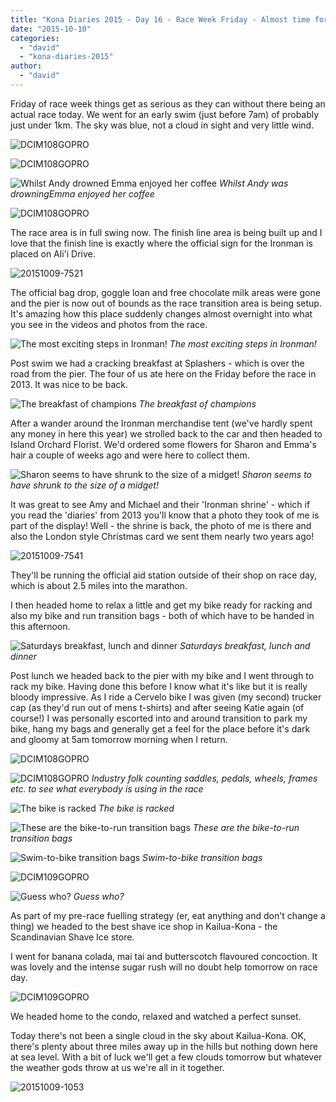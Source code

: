 ```yaml
---
title: "Kona Diaries 2015 - Day 16 - Race Week Friday - Almost time for the big dance"
date: "2015-10-10"
categories: 
  - "david"
  - "kona-diaries-2015"
author: 
  - "david"
---
```


Friday of race week things get as serious as they can without there being an actual race today. We went for an early swim (just before 7am) of probably just under 1km. The sky was blue, not a cloud in sight and very little wind.

![DCIM108GOPRO](/images/2015/20151009-0299803.jpg)

![DCIM108GOPRO](/images/2015/20151009-0279593.jpg)

![Whilst Andy drowned Emma enjoyed her coffee](/images/2015/20151009-0289721.jpg) 
*Whilst Andy was drowningEmma enjoyed her coffee*

![DCIM108GOPRO](/images/2015/20151009-0299799.jpg)

The race area is in full swing now. The finish line area is being built up and I love that the finish line is exactly where the official sign for the Ironman is placed on Ali'i Drive.

![20151009-7521](/images/2015/20151009-7521.jpg)

The official bag drop, goggle loan and free chocolate milk areas were gone and the pier is now out of bounds as the race transition area is being setup. It's amazing how this place suddenly changes almost overnight into what you see in the videos and photos from the race.

![The most exciting steps in Ironman!](/images/2015/20151009-0259519.jpg) 
*The most exciting steps in Ironman!*

Post swim we had a cracking breakfast at Splashers - which is over the road from the pier. The four of us ate here on the Friday before the race in 2013. It was nice to be back.

![The breakfast of champions](/images/2015/20151009-7526.jpg) 
*The breakfast of champions*

After a wander around the Ironman merchandise tent (we've hardly spent any money in here this year) we strolled back to the car and then headed to Island Orchard Florist. We'd ordered some flowers for Sharon and Emma's hair a couple of weeks ago and were here to collect them.

![Sharon seems to have shrunk to the size of a midget!](/images/2015/20151009-7535.jpg) 
*Sharon seems to have shrunk to the size of a midget!*

It was great to see Amy and Michael and their 'Ironman shrine' - which if you read the 'diaries' from 2013 you'll know that a photo they took of me is part of the display! Well - the shrine is back, the photo of me is there and also the London style Christmas card we sent them nearly two years ago!

![20151009-7541](/images/2015/20151009-7541.jpg)

They'll be running the official aid station outside of their shop on race day, which is about 2.5 miles into the marathon.

I then headed home to relax a little and get my bike ready for racking and also my bike and run transition bags - both of which have to be handed in this afternoon.

![Saturdays breakfast, lunch and dinner](/images/2015/20151009-7555.jpg) 
*Saturdays breakfast, lunch and dinner*

Post lunch we headed back to the pier with my bike and I went through to rack my bike. Having done this before I know what it's like but it is really bloody impressive. As I ride a Cervelo bike I was given (my second) trucker cap (as they'd run out of mens t-shirts) and after seeing Katie again (of course!) I was personally escorted into and around transition to park my bike, hang my bags and generally get a feel for the place before it's dark and gloomy at 5am tomorrow morning when I return.

![DCIM108GOPRO](/images/2015/20151009-0019839.jpg)

![DCIM108GOPRO](/images/2015/20151009-0059978.jpg) 
*Industry folk counting saddles, pedals, wheels, frames etc. to see what everybody is using in the race*

![The bike is racked](/images/2015/20151009-0080084.jpg) 
*The bike is racked*

![These are the bike-to-run transition bags](/images/2015/20151009-0110181.jpg) 
*These are the bike-to-run transition bags*

![Swim-to-bike transition bags](/images/2015/20151009-0120240.jpg) 
*Swim-to-bike transition bags*

![DCIM109GOPRO](/images/2015/20151009-0120247.jpg)

![Guess who?](/images/2015/20151009-0150296.jpg) 
*Guess who?*

As part of my pre-race fuelling strategy (er, eat anything and don't change a thing) we headed to the best shave ice shop in Kailua-Kona - the Scandinavian Shave Ice store.

I went for banana colada, mai tai and butterscotch flavoured concoction. It was lovely and the intense sugar rush will no doubt help tomorrow on race day.

![DCIM109GOPRO](/images/2015/20151009-shaveice.jpg)

We headed home to the condo, relaxed and watched a perfect sunset.

Today there's not been a single cloud in the sky about Kailua-Kona. OK, there's plenty about three miles away up in the hills but nothing down here at sea level. With a bit of luck we'll get a few clouds tomorrow but whatever the weather gods throw at us we're all in it together.

![20151009-1053](/images/2015/20151009-1053.jpg)
